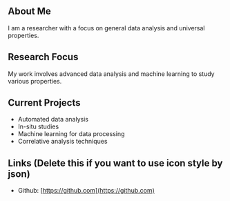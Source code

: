 ## About Me

I am a researcher with a focus on general data analysis and universal properties.

## Research Focus

My work involves advanced data analysis and machine learning to study various properties.

## Current Projects

- Automated data analysis
- In-situ studies
- Machine learning for data processing
- Correlative analysis techniques

## Links (Delete this if you want to use icon style by json)

- Github: [https://github.com](https://github.com)
